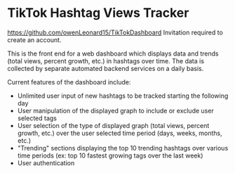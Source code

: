 # TikTok Hashtag Views Tracker 

https://github.com/owenLeonard15/TikTokDashboard
Invitation required to create an account.

This is the front end for a web dashboard which displays data and trends (total views, percent growth, etc.) in hashtags over time. The data is collected by separate automated backend services on a daily basis. 

Current features of the dashboard include:
- Unlimited user input of new hashtags to be tracked starting the following day
- User manipulation of the displayed graph to include or exclude user selected tags
- User selection of the type of displayed graph (total views, percent growth, etc.) over the user selected time period (days, weeks, months, etc.)
- "Trending" sections displaying the top 10 trending hashtags over various time periods (ex: top 10 fastest growing tags over the last week)
- User authentication






